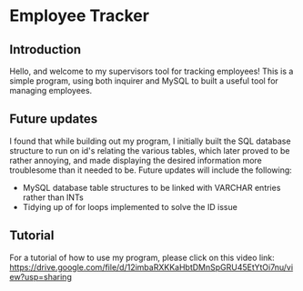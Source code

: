 # Employee Tracker
## Introduction
Hello, and welcome to my supervisors tool for tracking employees!
This is a simple program, using both inquirer and MySQL to built a useful tool for managing employees.

## Future updates
I found that while building out my program, I initially built the SQL database structure to run on id's relating the various tables, which later proved to be rather annoying, and made displaying the desired information more troublesome than it needed to be. Future updates will include the following:
* MySQL database table structures to be linked with VARCHAR entries rather than INTs
* Tidying up of for loops implemented to solve the ID issue

## Tutorial
For a tutorial of how to use my program, please click on this video link: https://drive.google.com/file/d/12imbaRXKKaHbtDMnSpGRU45EtYtOi7nu/view?usp=sharing
